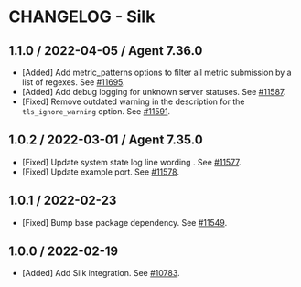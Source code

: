 # CHANGELOG - Silk

## 1.1.0 / 2022-04-05 / Agent 7.36.0

* [Added] Add metric_patterns options to filter all metric submission by a list of regexes. See [#11695](https://github.com/DataDog/integrations-core/pull/11695).
* [Added] Add debug logging for unknown server statuses. See [#11587](https://github.com/DataDog/integrations-core/pull/11587).
* [Fixed] Remove outdated warning in the description for the `tls_ignore_warning` option. See [#11591](https://github.com/DataDog/integrations-core/pull/11591).

## 1.0.2 / 2022-03-01 / Agent 7.35.0

* [Fixed] Update system state log line wording . See [#11577](https://github.com/DataDog/integrations-core/pull/11577).
* [Fixed] Update example port. See [#11578](https://github.com/DataDog/integrations-core/pull/11578).

## 1.0.1 / 2022-02-23

* [Fixed] Bump base package dependency. See [#11549](https://github.com/DataDog/integrations-core/pull/11549).

## 1.0.0 / 2022-02-19

* [Added] Add Silk integration. See [#10783](https://github.com/DataDog/integrations-core/pull/10783).

